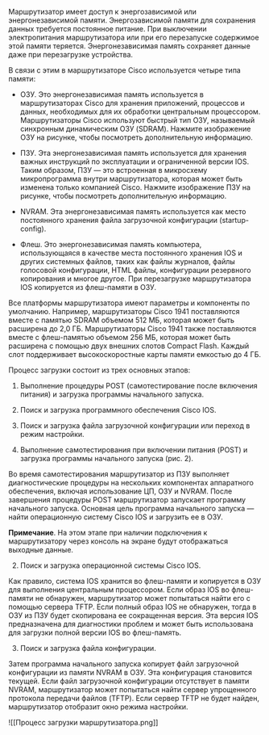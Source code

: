 Маршрутизатор имеет доступ к энергозависимой или энергонезависимой памяти. Энергозависимой памяти для сохранения данных требуется постоянное питание. При выключении электропитания маршрутизатора или при его перезапуске содержимое этой памяти теряется. Энергонезависимая память сохраняет данные даже при перезагрузке устройства.

В связи с этим в маршрутизаторе Cisco используется четыре типа памяти:

- ОЗУ. Это энергонезависимая память используется в маршрутизаторах Cisco для хранения приложений, процессов и данных, необходимых для их обработки центральным процессором. Маршрутизаторы Cisco используют быстрый тип ОЗУ, называемый синхронным динамическим ОЗУ (SDRAM). Нажмите изображение ОЗУ на рисунке, чтобы посмотреть дополнительную информацию.

- ПЗУ. Эта энергонезависимая память используется для хранения важных инструкций по эксплуатации и ограниченной версии IOS. Таким образом, ПЗУ — это встроенная в микросхему микропрограмма внутри маршрутизатора, которая может быть изменена только компанией Cisco. Нажмите изображение ПЗУ на рисунке, чтобы посмотреть дополнительную информацию.

- NVRAM. Эта энергонезависимая память используется как место постоянного хранения файла загрузочной конфигурации (startup-config).

- Флеш. Это энергонезависимая память компьютера, использующаяся в качестве места постоянного хранения IOS и других системных файлов, таких как файлы журналов, файлы голосовой конфигурации, HTML файлы, конфигурации резервного копирования и многое другое. При перезагрузке маршрутизатора IOS копируется из флеш-памяти в ОЗУ.

Все платформы маршрутизатора имеют параметры и компоненты по умолчанию. Например, маршрутизаторы Cisco 1941 поставляются вместе с памятью SDRAM объемом 512 МБ, которая может быть расширена до 2,0 ГБ. Маршрутизаторы Cisco 1941 также поставляются вместе с флеш-памятью объемом 256 МБ, которая может быть расширена с помощью двух внешних слотов Compact Flash. Каждый слот поддерживает высокоскоростные карты памяти емкостью до 4 ГБ.

Процесс загрузки состоит из трех основных этапов:

1. Выполнение процедуры POST (самотестирование после включения питания) и загрузка программы начального запуска.

2. Поиск и загрузка программного обеспечения Cisco IOS.

3. Поиск и загрузка файла загрузочной конфигурации или переход в режим настройки.

1. Выполнение самотестирования при включении питания (POST) и загрузка программы начального запуска (рис. 2).

Во время самотестирования маршрутизатор из ПЗУ выполняет диагностические процедуры на нескольких компонентах аппаратного обеспечения, включая использование ЦП, ОЗУ и NVRAM. После завершения процедуры POST маршрутизатор запускает программу начального запуска. Основная цель программа начального запуска — найти операционную систему Cisco IOS и загрузить ее в ОЗУ.

**Примечание**. На этом этапе при наличии подключения к маршрутизатору через консоль на экране будут отображаться выходные данные.

2. Поиск и загрузка операционной системы Cisco IOS.

Как правило, система IOS хранится во флеш-памяти и копируется в ОЗУ для выполнения центральным процессором. Если образ IOS во флеш-памяти не обнаружен, маршрутизатор может попытаться найти его с помощью сервера TFTP. Если полный образ IOS не обнаружен, тогда в ОЗУ из ПЗУ будет скопирована ее сокращенная версия. Эта версия IOS предназначена для диагностики проблем и может быть использована для загрузки полной версии IOS во флеш-память.

3. Поиск и загрузка файла конфигурации.

Затем программа начального запуска копирует файл загрузочной конфигурации из памяти NVRAM в ОЗУ. Эта конфигурация становится текущей. Если файл загрузочной конфигурации отсутствует в памяти NVRAM, маршрутизатор может попытаться найти сервер упрощенного протокола передачи файлов (TFTP). Если сервер TFTP не будет найден, маршрутизатор отобразит окно режима настройки.

![[Процесс загрузки маршрутизатора.png]]